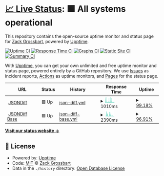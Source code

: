 # [📈 Live Status](https://demo.upptime.js.org): <!--live status--> **🟩 All systems operational**

This repository contains the open-source uptime monitor and status page for [Zack Grossbart](http://www.zackgrossbart.com/), powered by [Upptime](https://github.com/upptime/upptime).

[![Uptime CI](https://github.com/zgrossbart/jdd-upptime/workflows/Uptime%20CI/badge.svg)](https://github.com/zgrossbart/jdd-upptime/actions?query=workflow%3A%22Uptime+CI%22)
[![Response Time CI](https://github.com/zgrossbart/jdd-upptime/workflows/Response%20Time%20CI/badge.svg)](https://github.com/zgrossbart/jdd-upptime/actions?query=workflow%3A%22Response+Time+CI%22)
[![Graphs CI](https://github.com/zgrossbart/jdd-upptime/workflows/Graphs%20CI/badge.svg)](https://github.com/zgrossbart/jdd-upptime/actions?query=workflow%3A%22Graphs+CI%22)
[![Static Site CI](https://github.com/zgrossbart/jdd-upptime/workflows/Static%20Site%20CI/badge.svg)](https://github.com/zgrossbart/jdd-upptime/actions?query=workflow%3A%22Static+Site+CI%22)
[![Summary CI](https://github.com/zgrossbart/jdd-upptime/workflows/Summary%20CI/badge.svg)](https://github.com/zgrossbart/jdd-upptime/actions?query=workflow%3A%22Summary+CI%22)

With [Upptime](https://upptime.js.org), you can get your own unlimited and free uptime monitor and status page, powered entirely by a GitHub repository. We use [Issues](https://github.com/zgrossbart/jdd-upptime/issues) as incident reports, [Actions](https://github.com/zgrossbart/jdd-upptime/actions) as uptime monitors, and [Pages](https://demo.upptime.js.org) for the status page.

<!--start: status pages-->
<!-- This summary is generated by Upptime (https://github.com/upptime/upptime) -->
<!-- Do not edit this manually, your changes will be overwritten -->
<!-- prettier-ignore -->
| URL | Status | History | Response Time | Uptime |
| --- | ------ | ------- | ------------- | ------ |
| <img alt="" src="https://jsondiff.com/favicon.ico" height="13"> [JSONDiff](https://www.jsondiff.com) | 🟩 Up | [json-diff.yml](https://github.com/zgrossbart/jdd-upptime/commits/HEAD/history/json-diff.yml) | <details><summary><img alt="Response time graph" src="./graphs/json-diff/response-time-week.png" height="20"> 1010ms</summary><br><a href="https://zgrossbart.github.io/jdd-upptime/history/json-diff"><img alt="Response time 741" src="https://img.shields.io/endpoint?url=https%3A%2F%2Fraw.githubusercontent.com%2Fzgrossbart%2Fjdd-upptime%2FHEAD%2Fapi%2Fjson-diff%2Fresponse-time.json"></a><br><a href="https://zgrossbart.github.io/jdd-upptime/history/json-diff"><img alt="24-hour response time 450" src="https://img.shields.io/endpoint?url=https%3A%2F%2Fraw.githubusercontent.com%2Fzgrossbart%2Fjdd-upptime%2FHEAD%2Fapi%2Fjson-diff%2Fresponse-time-day.json"></a><br><a href="https://zgrossbart.github.io/jdd-upptime/history/json-diff"><img alt="7-day response time 1010" src="https://img.shields.io/endpoint?url=https%3A%2F%2Fraw.githubusercontent.com%2Fzgrossbart%2Fjdd-upptime%2FHEAD%2Fapi%2Fjson-diff%2Fresponse-time-week.json"></a><br><a href="https://zgrossbart.github.io/jdd-upptime/history/json-diff"><img alt="30-day response time 937" src="https://img.shields.io/endpoint?url=https%3A%2F%2Fraw.githubusercontent.com%2Fzgrossbart%2Fjdd-upptime%2FHEAD%2Fapi%2Fjson-diff%2Fresponse-time-month.json"></a><br><a href="https://zgrossbart.github.io/jdd-upptime/history/json-diff"><img alt="1-year response time 741" src="https://img.shields.io/endpoint?url=https%3A%2F%2Fraw.githubusercontent.com%2Fzgrossbart%2Fjdd-upptime%2FHEAD%2Fapi%2Fjson-diff%2Fresponse-time-year.json"></a></details> | <details><summary><a href="https://zgrossbart.github.io/jdd-upptime/history/json-diff">99.18%</a></summary><a href="https://zgrossbart.github.io/jdd-upptime/history/json-diff"><img alt="All-time uptime 99.72%" src="https://img.shields.io/endpoint?url=https%3A%2F%2Fraw.githubusercontent.com%2Fzgrossbart%2Fjdd-upptime%2FHEAD%2Fapi%2Fjson-diff%2Fuptime.json"></a><br><a href="https://zgrossbart.github.io/jdd-upptime/history/json-diff"><img alt="24-hour uptime 99.46%" src="https://img.shields.io/endpoint?url=https%3A%2F%2Fraw.githubusercontent.com%2Fzgrossbart%2Fjdd-upptime%2FHEAD%2Fapi%2Fjson-diff%2Fuptime-day.json"></a><br><a href="https://zgrossbart.github.io/jdd-upptime/history/json-diff"><img alt="7-day uptime 99.18%" src="https://img.shields.io/endpoint?url=https%3A%2F%2Fraw.githubusercontent.com%2Fzgrossbart%2Fjdd-upptime%2FHEAD%2Fapi%2Fjson-diff%2Fuptime-week.json"></a><br><a href="https://zgrossbart.github.io/jdd-upptime/history/json-diff"><img alt="30-day uptime 99.66%" src="https://img.shields.io/endpoint?url=https%3A%2F%2Fraw.githubusercontent.com%2Fzgrossbart%2Fjdd-upptime%2FHEAD%2Fapi%2Fjson-diff%2Fuptime-month.json"></a><br><a href="https://zgrossbart.github.io/jdd-upptime/history/json-diff"><img alt="1-year uptime 99.72%" src="https://img.shields.io/endpoint?url=https%3A%2F%2Fraw.githubusercontent.com%2Fzgrossbart%2Fjdd-upptime%2FHEAD%2Fapi%2Fjson-diff%2Fuptime-year.json"></a></details>
| <img alt="" src="https://jsondiff.com/favicon.ico" height="13"> [JSONDiff Base](https://jsondiff.com) | 🟩 Up | [json-diff-base.yml](https://github.com/zgrossbart/jdd-upptime/commits/HEAD/history/json-diff-base.yml) | <details><summary><img alt="Response time graph" src="./graphs/json-diff-base/response-time-week.png" height="20"> 2390ms</summary><br><a href="https://zgrossbart.github.io/jdd-upptime/history/json-diff-base"><img alt="Response time 823" src="https://img.shields.io/endpoint?url=https%3A%2F%2Fraw.githubusercontent.com%2Fzgrossbart%2Fjdd-upptime%2FHEAD%2Fapi%2Fjson-diff-base%2Fresponse-time.json"></a><br><a href="https://zgrossbart.github.io/jdd-upptime/history/json-diff-base"><img alt="24-hour response time 275" src="https://img.shields.io/endpoint?url=https%3A%2F%2Fraw.githubusercontent.com%2Fzgrossbart%2Fjdd-upptime%2FHEAD%2Fapi%2Fjson-diff-base%2Fresponse-time-day.json"></a><br><a href="https://zgrossbart.github.io/jdd-upptime/history/json-diff-base"><img alt="7-day response time 2390" src="https://img.shields.io/endpoint?url=https%3A%2F%2Fraw.githubusercontent.com%2Fzgrossbart%2Fjdd-upptime%2FHEAD%2Fapi%2Fjson-diff-base%2Fresponse-time-week.json"></a><br><a href="https://zgrossbart.github.io/jdd-upptime/history/json-diff-base"><img alt="30-day response time 1329" src="https://img.shields.io/endpoint?url=https%3A%2F%2Fraw.githubusercontent.com%2Fzgrossbart%2Fjdd-upptime%2FHEAD%2Fapi%2Fjson-diff-base%2Fresponse-time-month.json"></a><br><a href="https://zgrossbart.github.io/jdd-upptime/history/json-diff-base"><img alt="1-year response time 823" src="https://img.shields.io/endpoint?url=https%3A%2F%2Fraw.githubusercontent.com%2Fzgrossbart%2Fjdd-upptime%2FHEAD%2Fapi%2Fjson-diff-base%2Fresponse-time-year.json"></a></details> | <details><summary><a href="https://zgrossbart.github.io/jdd-upptime/history/json-diff-base">96.91%</a></summary><a href="https://zgrossbart.github.io/jdd-upptime/history/json-diff-base"><img alt="All-time uptime 99.48%" src="https://img.shields.io/endpoint?url=https%3A%2F%2Fraw.githubusercontent.com%2Fzgrossbart%2Fjdd-upptime%2FHEAD%2Fapi%2Fjson-diff-base%2Fuptime.json"></a><br><a href="https://zgrossbart.github.io/jdd-upptime/history/json-diff-base"><img alt="24-hour uptime 100.00%" src="https://img.shields.io/endpoint?url=https%3A%2F%2Fraw.githubusercontent.com%2Fzgrossbart%2Fjdd-upptime%2FHEAD%2Fapi%2Fjson-diff-base%2Fuptime-day.json"></a><br><a href="https://zgrossbart.github.io/jdd-upptime/history/json-diff-base"><img alt="7-day uptime 96.91%" src="https://img.shields.io/endpoint?url=https%3A%2F%2Fraw.githubusercontent.com%2Fzgrossbart%2Fjdd-upptime%2FHEAD%2Fapi%2Fjson-diff-base%2Fuptime-week.json"></a><br><a href="https://zgrossbart.github.io/jdd-upptime/history/json-diff-base"><img alt="30-day uptime 99.11%" src="https://img.shields.io/endpoint?url=https%3A%2F%2Fraw.githubusercontent.com%2Fzgrossbart%2Fjdd-upptime%2FHEAD%2Fapi%2Fjson-diff-base%2Fuptime-month.json"></a><br><a href="https://zgrossbart.github.io/jdd-upptime/history/json-diff-base"><img alt="1-year uptime 99.48%" src="https://img.shields.io/endpoint?url=https%3A%2F%2Fraw.githubusercontent.com%2Fzgrossbart%2Fjdd-upptime%2FHEAD%2Fapi%2Fjson-diff-base%2Fuptime-year.json"></a></details>

<!--end: status pages-->

[**Visit our status website →**](https://demo.upptime.js.org)

## 📄 License

- Powered by: [Upptime](https://github.com/upptime/upptime)
- Code: [MIT](./LICENSE) © [Zack Grossbart](http://www.zackgrossbart.com/)
- Data in the `./history` directory: [Open Database License](https://opendatacommons.org/licenses/odbl/1-0/)
